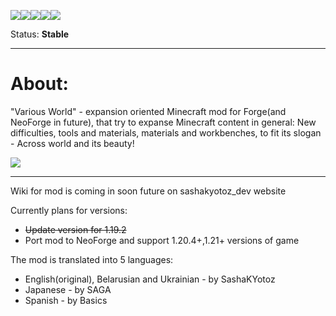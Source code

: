 [![](https://cf.way2muchnoise.eu/title/544497.svg)![](http://cf.way2muchnoise.eu/versions/544497.svg)![](https://cf.way2muchnoise.eu/full_544497_downloads.svg)](https://www.curseforge.com/minecraft/mc-mods/various-world)[![](https://img.shields.io/badge/All--Rights--Reserved-blue)](https://github.com/SashaKYotoz/Various-World/blob/master/LICENSE)[![](https://img.shields.io/discord/1155188824360624148?color=Green&label=Discord&logo=Discord&style=flat-square)](https://discord.gg/vjyzphNywy)

Status: **Stable**

<hr>

# About:

"Various World" - expansion oriented Minecraft mod for Forge(and NeoForge in future), that try to expanse Minecraft content in general:
New difficulties, tools and materials, materials and workbenches, to fit its slogan - Across world and its beauty!

![](https://media.forgecdn.net/attachments/description/544497/description_7f2908a8-1a25-4c79-837a-7e41a23aa084.png)

<hr>

Wiki for mod is coming in soon future on sashakyotoz_dev website

Currently plans for versions:

- ~~Update version for 1.19.2~~
- Port mod to NeoForge and support 1.20.4+,1.21+ versions of game

The mod is translated into 5 languages:  

- English(original), Belarusian and Ukrainian - by SashaKYotoz
- Japanese - by SAGA
- Spanish - by Basics